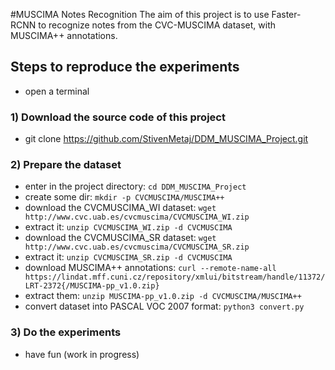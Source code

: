 #MUSCIMA Notes Recognition
The aim of this project is to use Faster-RCNN to recognize notes from the CVC-MUSCIMA dataset, with MUSCIMA++ annotations.

## Steps to reproduce the experiments
+ open a terminal
### 1) Download the source code of this project
+ git clone https://github.com/StivenMetaj/DDM_MUSCIMA_Project.git
### 2) Prepare the dataset
+ enter in the project directory:
`cd DDM_MUSCIMA_Project`
+ create some dir:
`mkdir -p CVCMUSCIMA/MUSCIMA++`
+ download the CVCMUSCIMA_WI dataset:
`wget http://www.cvc.uab.es/cvcmuscima/CVCMUSCIMA_WI.zip`
+ extract it:
`unzip CVCMUSCIMA_WI.zip -d CVCMUSCIMA`
+ download the CVCMUSCIMA_SR dataset:
`wget http://www.cvc.uab.es/cvcmuscima/CVCMUSCIMA_SR.zip`
+ extract it:
`unzip CVCMUSCIMA_SR.zip -d CVCMUSCIMA`
+ download MUSCIMA++ annotations:
`curl --remote-name-all https://lindat.mff.cuni.cz/repository/xmlui/bitstream/handle/11372/LRT-2372{/MUSCIMA-pp_v1.0.zip}`
+ extract them:
`unzip MUSCIMA-pp_v1.0.zip -d CVCMUSCIMA/MUSCIMA++`
+ convert dataset into PASCAL VOC 2007 format:
`python3 convert.py`
### 3) Do the experiments
+ have fun (work in progress)
